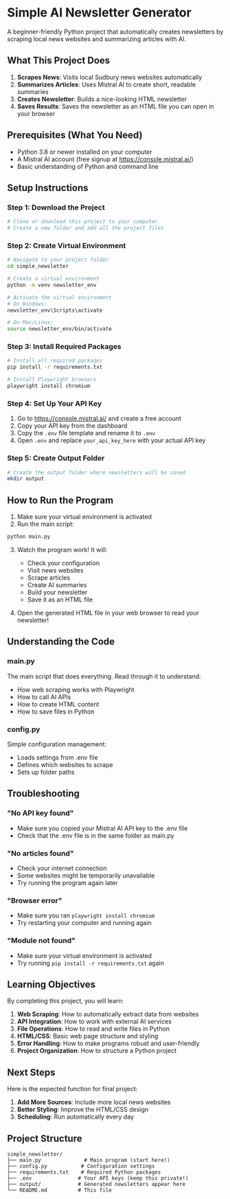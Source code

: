 # Simple AI Newsletter Generator

A beginner-friendly Python project that automatically creates newsletters by scraping local news websites and summarizing articles with AI.

## What This Project Does

1. **Scrapes News**: Visits local Sudbury news websites automatically
2. **Summarizes Articles**: Uses Mistral AI to create short, readable summaries  
3. **Creates Newsletter**: Builds a nice-looking HTML newsletter
4. **Saves Results**: Saves the newsletter as an HTML file you can open in your browser

## Prerequisites (What You Need)

- Python 3.8 or newer installed on your computer
- A Mistral AI account (free signup at https://console.mistral.ai/)
- Basic understanding of Python and command line

## Setup Instructions

### Step 1: Download the Project
```bash
# Clone or download this project to your computer
# Create a new folder and add all the project files
```

### Step 2: Create Virtual Environment
```bash
# Navigate to your project folder
cd simple_newsletter

# Create a virtual environment
python -m venv newsletter_env

# Activate the virtual environment
# On Windows:
newsletter_env\Scripts\activate

# On Mac/Linux:
source newsletter_env/bin/activate
```

### Step 3: Install Required Packages
```bash
# Install all required packages
pip install -r requirements.txt

# Install Playwright browsers
playwright install chromium
```

### Step 4: Set Up Your API Key
1. Go to https://console.mistral.ai/ and create a free account
2. Copy your API key from the dashboard
3. Copy the `.env` file template and rename it to `.env`
4. Open `.env` and replace `your_api_key_here` with your actual API key

### Step 5: Create Output Folder
```bash
# Create the output folder where newsletters will be saved
mkdir output
```

## How to Run the Program

1. Make sure your virtual environment is activated
2. Run the main script:
```bash
python main.py
```

3. Watch the program work! It will:
   - Check your configuration
   - Visit news websites
   - Scrape articles
   - Create AI summaries
   - Build your newsletter
   - Save it as an HTML file

4. Open the generated HTML file in your web browser to read your newsletter!

## Understanding the Code

### main.py
The main script that does everything. Read through it to understand:
- How web scraping works with Playwright
- How to call AI APIs
- How to create HTML content
- How to save files in Python

### config.py
Simple configuration management:
- Loads settings from .env file
- Defines which websites to scrape
- Sets up folder paths

## Troubleshooting

### "No API key found"
- Make sure you copied your Mistral AI API key to the .env file
- Check that the .env file is in the same folder as main.py

### "No articles found"
- Check your internet connection
- Some websites might be temporarily unavailable
- Try running the program again later

### "Browser error"
- Make sure you ran `playwright install chromium`
- Try restarting your computer and running again

### "Module not found"
- Make sure your virtual environment is activated
- Try running `pip install -r requirements.txt` again

## Learning Objectives

By completing this project, you will learn:

1. **Web Scraping**: How to automatically extract data from websites
2. **API Integration**: How to work with external AI services
3. **File Operations**: How to read and write files in Python
4. **HTML/CSS**: Basic web page structure and styling
5. **Error Handling**: How to make programs robust and user-friendly
6. **Project Organization**: How to structure a Python project

## Next Steps

Here is the expected function for final project:

1. **Add More Sources**: Include more local news websites
2. **Better Styling**: Improve the HTML/CSS design
3. **Scheduling**: Run automatically every day


## Project Structure

```
simple_newsletter/
├── main.py              # Main program (start here!)
├── config.py           # Configuration settings
├── requirements.txt    # Required Python packages
├── .env               # Your API keys (keep this private!)
├── output/            # Generated newsletters appear here
└── README.md          # This file
```
